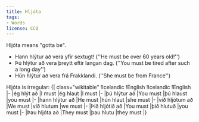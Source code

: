 ```yaml
---
title: Hljóta
tags:
- Words
license: CC0
---
```


Hljóta means "gotta be".

* Hann hlýtur að vera yfir sextugt! (''He must be over 60 years old!'')
* Þú hlýtur að vera þreytt eftir langan dag. (''You must be tired after such a long day'')
* Hún hlýtur að vera frá Frakklandi. (''She must be from France'')

Hljóta is irregular:
{| class="wikitable"
!Icelandic
!English
!Icelandic
!English
|-
|ég hlýt að
|I must
|ég hlaut
|I must
|-
|þú hlýtur að
|You must
|þú hlaust
|you must
|-
|hann hlýtur að
|He must
|hún hlaut
|she must
|-
|við hljótum að
|We must
|við hlutum
|we must
|-
|Þið hljótið að
|You must
|þið hlutuð
|you must
|-
|Þau hljóta að
|They must
|þau hlutu
|they must
|}

